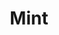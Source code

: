 ---
blog: http://blog.mint.com/
facebook: http://facebook.com/mint
instagram: https://instagram.com/mintapp
logohandle: mint
sort: mint
title: Mint
twitter: https://x.com/mint
website: https://www.mint.com/
wikipedia: https://en.wikipedia.org/wiki/Mint.com
---